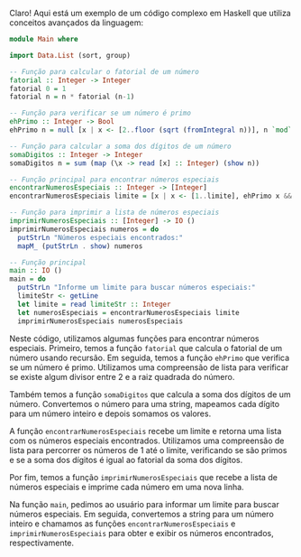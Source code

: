 Claro! Aqui está um exemplo de um código complexo em Haskell que utiliza conceitos avançados da linguagem:

```haskell
module Main where

import Data.List (sort, group)

-- Função para calcular o fatorial de um número
fatorial :: Integer -> Integer
fatorial 0 = 1
fatorial n = n * fatorial (n-1)

-- Função para verificar se um número é primo
ehPrimo :: Integer -> Bool
ehPrimo n = null [x | x <- [2..floor (sqrt (fromIntegral n))], n `mod` x == 0]

-- Função para calcular a soma dos dígitos de um número
somaDigitos :: Integer -> Integer
somaDigitos n = sum (map (\x -> read [x] :: Integer) (show n))

-- Função principal para encontrar números especiais
encontrarNumerosEspeciais :: Integer -> [Integer]
encontrarNumerosEspeciais limite = [x | x <- [1..limite], ehPrimo x && somaDigitos x == fatorial (somaDigitos x)]

-- Função para imprimir a lista de números especiais
imprimirNumerosEspeciais :: [Integer] -> IO ()
imprimirNumerosEspeciais numeros = do
  putStrLn "Números especiais encontrados:"
  mapM_ (putStrLn . show) numeros

-- Função principal
main :: IO ()
main = do
  putStrLn "Informe um limite para buscar números especiais:"
  limiteStr <- getLine
  let limite = read limiteStr :: Integer
  let numerosEspeciais = encontrarNumerosEspeciais limite
  imprimirNumerosEspeciais numerosEspeciais
```

Neste código, utilizamos algumas funções para encontrar números especiais. Primeiro, temos a função `fatorial` que calcula o fatorial de um número usando recursão. Em seguida, temos a função `ehPrimo` que verifica se um número é primo. Utilizamos uma compreensão de lista para verificar se existe algum divisor entre 2 e a raiz quadrada do número.

Também temos a função `somaDigitos` que calcula a soma dos dígitos de um número. Convertemos o número para uma string, mapeamos cada dígito para um número inteiro e depois somamos os valores.

A função `encontrarNumerosEspeciais` recebe um limite e retorna uma lista com os números especiais encontrados. Utilizamos uma compreensão de lista para percorrer os números de 1 até o limite, verificando se são primos e se a soma dos dígitos é igual ao fatorial da soma dos dígitos.

Por fim, temos a função `imprimirNumerosEspeciais` que recebe a lista de números especiais e imprime cada número em uma nova linha.

Na função `main`, pedimos ao usuário para informar um limite para buscar números especiais. Em seguida, convertemos a string para um número inteiro e chamamos as funções `encontrarNumerosEspeciais` e `imprimirNumerosEspeciais` para obter e exibir os números encontrados, respectivamente.